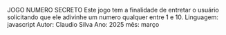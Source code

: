JOGO NUMERO SECRETO
Este jogo tem a finalidade de entretar o usuário solicitando que ele adivinhe um numero qualquer entre 1 e 10.
Linguagem: javascript
Autor: Claudio Silva
Ano: 2025
mês: março
